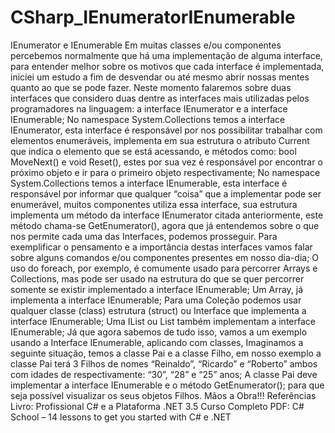 # CSharp_IEnumeratorIEnumerable
IEnumerator e IEnumerable    Em muitas classes e/ou componentes percebemos normalmente que há uma implementação de alguma interface, para entender melhor sobre os motivos que cada interface é implementada, iniciei um estudo a fim de desvendar ou até mesmo abrir nossas mentes quanto ao que se pode fazer. Neste momento falaremos sobre duas interfaces que considero duas dentre as interfaces mais utilizadas pelos programadores na linguagem: a interface IEnumerator e a interface IEnumerable;  No namespace System.Collections temos a interface IEnumerator, esta interface é responsável por nos possibilitar trabalhar com elementos enumeráveis, implementa em sua estrutura o atributo Current  que indica o elemento que se está acessando, e métodos como: bool MoveNext() e void Reset(), estes por sua vez é responsável por encontrar o próximo objeto e ir para o primeiro objeto respectivamente;   No namespace System.Collections temos a interface IEnumerable, esta interface é responsável por informar que qualquer “coisa” que a implementar pode ser enumerável, muitos componentes utiliza essa interface, sua estrutura implementa um método da interface IEnumerator citada anteriormente, este método chama-se GetEnumerator(), agora que já entendemos sobre o que nos permite cada uma das Interfaces, podemos prosseguir.  Para exemplificar o pensamento e a importância destas interfaces vamos falar sobre alguns comandos e/ou componentes presentes em nosso dia-dia;  O uso do foreach, por exemplo, é comumente usado para percorrer Arrays e Collections, mas pode ser usado na estrutura do que se quer percorrer somente se existir implementado a interface IEnumerable;  Um Array, já implementa a interface IEnumerable;  Para uma Coleção podemos usar qualquer classe (class) estrutura (struct) ou Interface que implementa a interface IEnumerable;   Uma IList ou  List também implementam a interface IEnumerable;  Já que agora sabemos de tudo isso, vamos a um exemplo usando a Interface IEnumerable, aplicando com classes, Imaginamos a seguinte situação, temos a classe Pai e a classe Filho, em nosso exemplo a classe Pai terá 3 Filhos de nomes “Reinaldo”, “Ricardo” e “Roberto” ambos com idades de respectivamente: “30”, “28” e “25” anos; A classe Pai deve implementar a interface IEnumerable e o método GetEnumerator(); para que seja possível visualizar os seus objetos Filhos.  Mãos a Obra!!!    Referências  Livro: Profissional C# e a Plataforma .NET 3.5 Curso Completo  PDF: C# School – 14 lessons to get you started with C# e .NET
